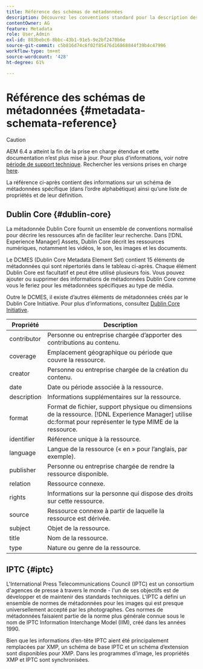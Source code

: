```yaml
---
title: Référence des schémas de métadonnées
description: Découvrez les conventions standard pour la description des métadonnées de ressources, notamment Dublin Core, IPTC et d’autres schémas de métadonnées.
contentOwner: AG
feature: Metadata
role: User,Admin
exl-id: 883bebc6-8bbc-43b1-91e5-9e2bf2470b6e
source-git-commit: c5b816d74c6f02f85476d16868844f39b4c47996
workflow-type: tm+mt
source-wordcount: '428'
ht-degree: 61%

---
```


# Référence des schémas de métadonnées {#metadata-schemata-reference}

>[!CAUTION]
>
>AEM 6.4 a atteint la fin de la prise en charge étendue et cette documentation n’est plus mise à jour. Pour plus d’informations, voir notre [période de support technique](https://helpx.adobe.com/fr/support/programs/eol-matrix.html). Rechercher les versions prises en charge [here](https://experienceleague.adobe.com/docs/?lang=fr).

La référence ci-après contient des informations sur un schéma de métadonnées spécifique (dans l’ordre alphabétique) ainsi qu’une liste de propriétés et de leur définition.

## Dublin Core {#dublin-core}

La métadonnée Dublin Core fournit un ensemble de conventions normalisé pour décrire les ressources afin de faciliter leur recherche. Dans [!DNL Experience Manager] Assets, Dublin Core décrit les ressources numériques, notamment les vidéos, le son, les images et les documents.

Le DCMES (Dublin Core Metadata Element Set) contient 15 éléments de métadonnées qui sont répertoriés dans le tableau ci-après. Chaque élément Dublin Core est facultatif et peut être utilisé plusieurs fois. Vous pouvez ajouter ou supprimer des informations de métadonnées Dublin Core comme vous le feriez pour les métadonnées spécifiques au type de média.

Outre le DCMES, il existe d’autres éléments de métadonnées créés par le Dublin Core Initiative. Pour plus d’informations, consultez [Dublin Core Initiative](https://dublincore.org/). 

| Propriété | Description |
|---|---|
| contributor | Personne ou entreprise chargée d’apporter des contributions au contenu. |
| coverage | Emplacement géographique ou période que couvre la ressource. |
| creator | Personne ou entreprise chargée de la création du contenu. |
| date | Date ou période associée à la ressource. |
| description | Informations supplémentaires sur la ressource. |
| format | Format de fichier, support physique ou dimensions de la ressource. [!DNL Experience Manager] utilise dc:format pour représenter le type MIME de la ressource. |
| identifier | Référence unique à la ressource. |
| language | Langue de la ressource (« en » pour l’anglais, par exemple). |
| publisher | Personne ou entreprise chargée de rendre la ressource disponible. |
| relation | Ressource connexe. |
| rights | Informations sur la personne qui dispose des droits sur cette ressource. |
| source | Ressource connexe à partir de laquelle la ressource est dérivée. |
| subject | Objet de la ressource. |
| title | Nom de la ressource. |
| type | Nature ou genre de la ressource. |

## IPTC {#iptc}

L&#39;International Press Telecommunications Council (IPTC) est un consortium d&#39;agences de presse à travers le monde - l&#39;un de ses objectifs est de développer et de maintenir des standards techniques. L&#39;IPTC a défini un ensemble de normes de métadonnées pour les images qui est presque universellement accepté par les photographes. Ces normes de métadonnées faisaient partie de la norme plus générale connue sous le nom de IPTC Information Interchange Model (IIM), créé dans les années 1990.

Bien que les informations d’en-tête IPTC aient été principalement remplacées par XMP, un schéma de base IPTC et un schéma d’extension sont disponibles pour XMP. Dans les programmes d’image, les propriétés XMP et IPTC sont synchronisées.
